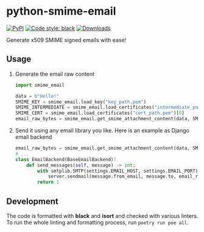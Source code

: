 # python-smime-email

<a href="https://pypi.org/project/smime-email/"><img alt="PyPI" src="https://img.shields.io/pypi/v/smime-email"></a>
<a href="https://github.com/psf/black"><img alt="Code style: black" src="https://img.shields.io/badge/code%20style-black-000000.svg"></a>
<a href="https://pepy.tech/project/smime-email"><img alt="Downloads" src="https://pepy.tech/badge/smime-email"></a>

Generate x509 SMIME signed emails with ease!

## Usage

1. Generate the email raw content
    ```python
    import smime_email

    data = b"Hello!"
    SMIME_KEY = smime_email.load_key("key_path.pem")
    SMIME_INTERMEDIATE = smime_email.load_certificates("intermediate_path.pem")
    SMIME_CERT = smime_email.load_certificates("cert_path.pem")[0]
    email_raw_bytes = smime_email.get_smime_attachment_content(data, SMIME_KEY, SMIME_INTERMEDIATE, SMIME_CERT)
    ```

1. Send it using any email library you like. Here is an example as Django email backend

    ```python
    email_raw_bytes = smime_email.get_smime_attachment_content(data, SMIME_KEY, SMIME_INTERMEDIATE, SMIME_CERT)
    # ...
    class EmailBackend(BaseEmailBackend):
        def send_messages(self, message) -> int:
            with smtplib.SMTP(settings.EMAIL_HOST, settings.EMAIL_PORT) as server:
                server.sendmail(message.from_email, message.to, email_raw_bytes)
            return 1
    ```

## Development

The code is formatted with **black** and **isort** and checked with various linters.
To run the whole linting and formatting process, run `poetry run poe all`.
